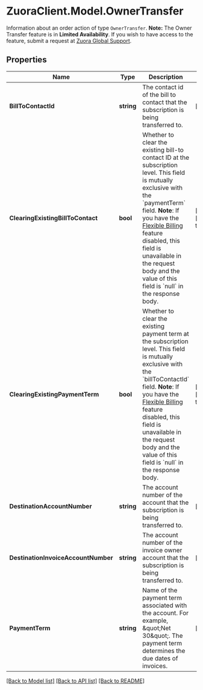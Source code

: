 # ZuoraClient.Model.OwnerTransfer
Information about an order action of type `OwnerTransfer`.  **Note:** The Owner Transfer feature is in **Limited Availability**. If you wish to have access to the feature, submit a request at [Zuora Global Support](http://support.zuora.com/). 

## Properties

Name | Type | Description | Notes
------------ | ------------- | ------------- | -------------
**BillToContactId** | **string** | The contact id of the bill to contact that the subscription is being transferred to.  | [optional] 
**ClearingExistingBillToContact** | **bool** | Whether to clear the existing bill-to contact ID at the subscription level. This field is mutually exclusive with the &#x60;paymentTerm&#x60; field.  **Note**: If you have the [Flexible Billing](https://knowledgecenter.zuora.com/Billing/Subscriptions/Flexible_Billing) feature disabled, this field is unavailable in the request body and the value of this field is &#x60;null&#x60; in the response body.  | [optional] [default to false]
**ClearingExistingPaymentTerm** | **bool** | Whether to clear the existing payment term at the subscription level. This field is mutually exclusive with the &#x60;billToContactId&#x60; field.  **Note**: If you have the [Flexible Billing](https://knowledgecenter.zuora.com/Billing/Subscriptions/Flexible_Billing) feature disabled, this field is unavailable in the request body and the value of this field is &#x60;null&#x60; in the response body.  | [optional] [default to false]
**DestinationAccountNumber** | **string** | The account number of the account that the subscription is being transferred to.  | [optional] 
**DestinationInvoiceAccountNumber** | **string** | The account number of the invoice owner account that the subscription is being transferred to.  | [optional] 
**PaymentTerm** | **string** | Name of the payment term associated with the account. For example, \&quot;Net 30\&quot;. The payment term determines the due dates of invoices.  | [optional] 

[[Back to Model list]](../README.md#documentation-for-models) [[Back to API list]](../README.md#documentation-for-api-endpoints) [[Back to README]](../README.md)


